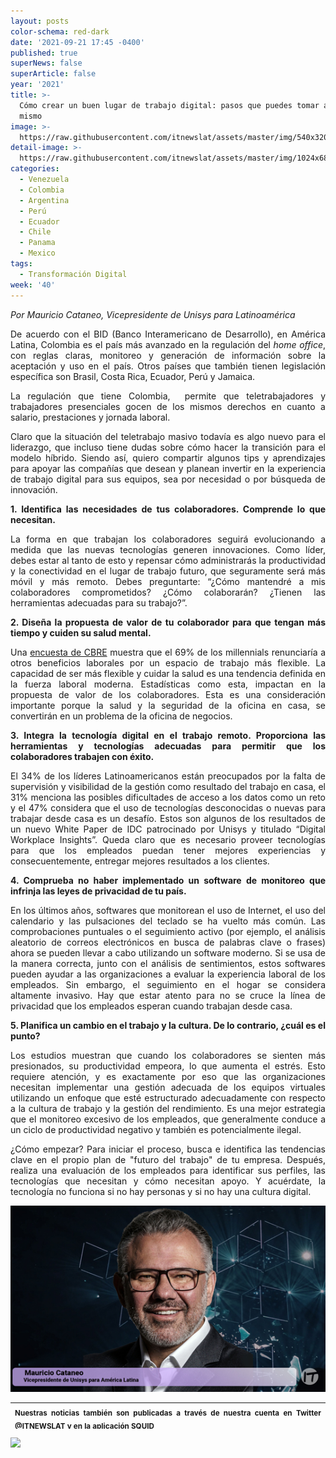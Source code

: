 ```yaml
---
layout: posts
color-schema: red-dark
date: '2021-09-21 17:45 -0400'
published: true
superNews: false
superArticle: false
year: '2021'
title: >-
  Cómo crear un buen lugar de trabajo digital: pasos que puedes tomar ahora
  mismo
image: >-
  https://raw.githubusercontent.com/itnewslat/assets/master/img/540x320/Mauricio-Cataneo-p.jpg
detail-image: >-
  https://raw.githubusercontent.com/itnewslat/assets/master/img/1024x680/Mauricio-Cataneo-g.jpg
categories:
  - Venezuela
  - Colombia
  - Argentina
  - Perú
  - Ecuador
  - Chile
  - Panama
  - Mexico
tags:
  - Transformación Digital
week: '40'
---
```

<p style="text-align: justify;"><em>Por Mauricio Cataneo, Vicepresidente de Unisys para Latinoamérica </em></p>
<p style="text-align: justify;">De acuerdo con el BID (Banco Interamericano de Desarrollo), en América Latina, Colombia es el país más avanzado en la regulación del<em> home office</em>, con reglas claras, monitoreo y generación de información sobre la aceptación y uso en el país. Otros países que también tienen legislación específica son Brasil, Costa Rica, Ecuador, Perú y Jamaica.</p>
<p style="text-align: justify;">La regulación que tiene Colombia,  permite que teletrabajadores y trabajadores presenciales gocen de los mismos derechos en cuanto a salario, prestaciones y jornada laboral.</p>
<p style="text-align: justify;">Claro que la situación del teletrabajo masivo todavía es algo nuevo para el liderazgo, que incluso tiene dudas sobre cómo hacer la transición para el modelo híbrido. Siendo así, quiero compartir algunos tips y aprendizajes para apoyar las compañías que desean y planean invertir en la experiencia de trabajo digital para sus equipos, sea por necesidad o por búsqueda de innovación.</p>
<p style="text-align: justify;"><strong>1. Identifica las necesidades de tus colaboradores. Comprende lo que necesitan.</strong></p>
<p style="text-align: justify;">La forma en que trabajan los colaboradores seguirá evolucionando a medida que las nuevas tecnologías generen innovaciones. Como líder, debes estar al tanto de esto y repensar cómo administrarás la productividad y la conectividad en el lugar de trabajo futuro, que seguramente será más móvil y más remoto. Debes preguntarte: “¿Cómo mantendré a mis colaboradores comprometidos? ¿Cómo colaborarán? ¿Tienen las herramientas adecuadas para su trabajo?”.</p>
<p style="text-align: justify;"><strong>2. Diseña la propuesta de valor de tu colaborador para que tengan más tiempo y cuiden su salud mental.</strong></p>
<p style="text-align: justify;">Una <a href="https://www.cbre.com/report-download?PUBID=56b0be17-1137-4952-ad28-f9f507c4176f">encuesta de CBRE</a> muestra que el 69% de los millennials renunciaría a otros beneficios laborales por un espacio de trabajo más flexible. La capacidad de ser más flexible y cuidar la salud es una tendencia definida en la fuerza laboral moderna. Estadísticas como esta, impactan en la propuesta de valor de los colaboradores. Esta es una consideración importante porque la salud y la seguridad de la oficina en casa, se convertirán en un problema de la oficina de negocios.</p>
<p style="text-align: justify;"><strong>3. Integra la tecnología digital en el trabajo remoto. Proporciona las herramientas y tecnologías adecuadas para permitir que los colaboradores trabajen con éxito.</strong></p>
<p style="text-align: justify;">El 34% de los líderes Latinoamericanos están preocupados por la falta de supervisión y visibilidad de la gestión como resultado del trabajo en casa, el 31% menciona las posibles dificultades de acceso a los datos como un reto y el 47% considera que el uso de tecnologías desconocidas o nuevas para trabajar desde casa es un desafío. Estos son algunos de los resultados de un nuevo White Paper de IDC patrocinado por Unisys y titulado “Digital Workplace Insights”. Queda claro que es necesario proveer tecnologías para que los empleados puedan tener mejores experiencias y consecuentemente, entregar mejores resultados a los clientes.</p>
<p style="text-align: justify;"><strong>4. Comprueba no haber implementado un software de monitoreo que infrinja las leyes de privacidad de tu país.</strong></p>
<p style="text-align: justify;">En los últimos años, softwares que monitorean el uso de Internet, el uso del calendario y las pulsaciones del teclado se ha vuelto más común. Las comprobaciones puntuales o el seguimiento activo (por ejemplo, el análisis aleatorio de correos electrónicos en busca de palabras clave o frases) ahora se pueden llevar a cabo utilizando un software moderno. Si se usa de la manera correcta, junto con el análisis de sentimientos, estos softwares pueden ayudar a las organizaciones a evaluar la experiencia laboral de los empleados. Sin embargo, el seguimiento en el hogar se considera altamente invasivo. Hay que estar atento para no se cruce la línea de privacidad que los empleados esperan cuando trabajan desde casa.</p>
<p style="text-align: justify;"><strong>5. Planifica un cambio en el trabajo y la cultura. De lo contrario, ¿cuál es el punto?</strong></p>
<p style="text-align: justify;">Los estudios muestran que cuando los colaboradores se sienten más presionados, su productividad empeora, lo que aumenta el estrés. Esto requiere atención, y es exactamente por eso que las organizaciones necesitan implementar una gestión adecuada de los equipos virtuales utilizando un enfoque que esté estructurado adecuadamente con respecto a la cultura de trabajo y la gestión del rendimiento. Es una mejor estrategia que el monitoreo excesivo de los empleados, que generalmente conduce a un ciclo de productividad negativo y también es potencialmente ilegal.</p>
<p style="text-align: justify;">¿Cómo empezar? Para iniciar el proceso, busca e identifica las tendencias clave en el propio plan de "futuro del trabajo" de tu empresa. Después, realiza una evaluación de los empleados para identificar sus perfiles, las tecnologías que necesitan y cómo necesitan apoyo. Y acuérdate, la tecnología no funciona si no hay personas y si no hay una cultura digital.</p>

![](https://raw.githubusercontent.com/itnewslat/assets/master/img/540x320/Mauricio-Cataneo-p.jpg)

<table style="height: 42px;" width="569">
<tbody>
<tr>
<td style="text-align: justify;"><sub><strong>Nuestras noticias también son publicadas a través de nuestra cuenta en Twitter <a href="https://twitter.com/itnewslat?lang=es">@ITNEWSLAT</a> y en la aplicación <a href="https://squidapp.co/en/">SQUID</a></strong></sub></td>
</tr>
</tbody>
</table>

<img src="https://tracker.metricool.com/c3po.jpg?hash=56f88a41e39ab42c063cc51676587a04"/>

